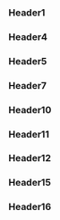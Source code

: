 ### Header1


### Header4


### Header5

### Header7

### Header10

### Header11

### Header12


### Header15

### Header16
